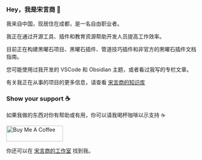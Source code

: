 ### Hey，我是宋言商 👋

<!--
**SongYanshang/SongYanshang** is a ✨ _special_ ✨ repository because its `README.md` (this file) appears on your GitHub profile.

Here are some ideas to get you started:

- 🔭 I’m currently working on ...
- 🌱 I’m currently learning ...
- 👯 I’m looking to collaborate on ...
- 🤔 I’m looking for help with ...
- 💬 Ask me about ...
- 📫 How to reach me: ...
- 😄 Pronouns: ...
- ⚡ Fun fact: ...
-->

我来自中国，现居住在成都，是一名自由职业者。

我正在通过开源工具、插件和教育资源帮助开发人员提高工作效率。

目前正在构建黑曜石项目、黑曜石插件、管道技巧插件和非官方的黑曜石插件文档指南。

您可能使用过我开发的 VSCode 和 Obsidian 主题，或者看过我写的专栏文章。

有关我正在从事的项目的更多信息，请查看 [宋言商的知识库](https://shong.cc)

### Show your support ☕️

如果我做的东西对你有帮助或有用，你可以请我喝杯咖啡以示支持 ☕️ 

<a href="https://www.buymeacoffee.com/songyanshang" target="_blank"><img src="https://cdn.buymeacoffee.com/buttons/v2/default-yellow.png" alt="Buy Me A Coffee" style="height: 42px !important;width: 150px !important;" ></a>

你还可以在 <a rel="me" href="https://shong.cc">宋言商的工作室</a> 找到我。
